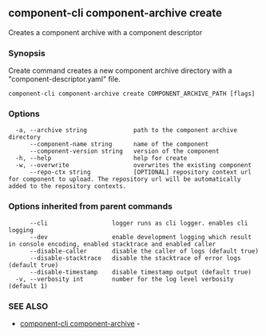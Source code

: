 ## component-cli component-archive create

Creates a component archive with a component descriptor

### Synopsis


Create command creates a new component archive directory with a "component-descriptor.yaml" file.


```
component-cli component-archive create COMPONENT_ARCHIVE_PATH [flags]
```

### Options

```
  -a, --archive string             path to the component archive directory
      --component-name string      name of the component
      --component-version string   version of the component
  -h, --help                       help for create
  -w, --overwrite                  overwrites the existing component
      --repo-ctx string            [OPTIONAL] repository context url for component to upload. The repository url will be automatically added to the repository contexts.
```

### Options inherited from parent commands

```
      --cli                  logger runs as cli logger. enables cli logging
      --dev                  enable development logging which result in console encoding, enabled stacktrace and enabled caller
      --disable-caller       disable the caller of logs (default true)
      --disable-stacktrace   disable the stacktrace of error logs (default true)
      --disable-timestamp    disable timestamp output (default true)
  -v, --verbosity int        number for the log level verbosity (default 1)
```

### SEE ALSO

* [component-cli component-archive](component-cli_component-archive.md)	 - 

